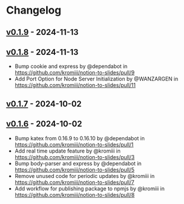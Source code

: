 # Changelog

## [v0.1.9](https://github.com/kromiii/notion-to-slides/compare/v0.1.8...v0.1.9) - 2024-11-13

## [v0.1.8](https://github.com/kromiii/notion-to-slides/compare/v0.1.7...v0.1.8) - 2024-11-13
- Bump cookie and express by @dependabot in https://github.com/kromiii/notion-to-slides/pull/9
- Add Port Option for Node Server Initialization by @WANZARGEN in https://github.com/kromiii/notion-to-slides/pull/11

## [v0.1.7](https://github.com/kromiii/notion-to-slides/compare/v0.1.6...v0.1.7) - 2024-10-02

## [v0.1.6](https://github.com/kromiii/notion-to-slides/commits/v0.1.6) - 2024-10-02
- Bump katex from 0.16.9 to 0.16.10 by @dependabot in https://github.com/kromiii/notion-to-slides/pull/1
- Add real time update feature by @kromiii in https://github.com/kromiii/notion-to-slides/pull/3
- Bump body-parser and express by @dependabot in https://github.com/kromiii/notion-to-slides/pull/5
- Remove unused code for periodic updates by @kromiii in https://github.com/kromiii/notion-to-slides/pull/7
- Add workflow for publishing package to npmjs by @kromiii in https://github.com/kromiii/notion-to-slides/pull/8

